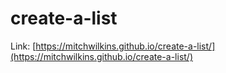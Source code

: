 # create-a-list
Link: [https://mitchwilkins.github.io/create-a-list/](https://mitchwilkins.github.io/create-a-list/)
